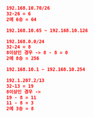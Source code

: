 





```json
192.168.10.70/26
32-26 = 6
2에 6승 = 64

192.168.10.65 ~ 192.168.10.126

```


```json
192.168.0.0/24
32-24 = 8
8이상인 경우 -> 8 - 8 = 0
2에 8승 = 256

192.168.10.1 ~ 192.168.10.254
```



```json
192.1.207.2/13
32-13 = 19
8이상인 경우 ->
19 - 8 = 11
11 - 8 = 3
2에 3승 = 8



```